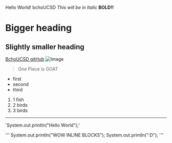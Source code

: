 Hello World! bchoUCSD
*This will be in Italic*
**BOLD!!**
# Bigger heading
## Slightly smaller heading
[BchoUCSD gitHub](https://bchoucsd.github.io/cse15l-lab-reports/)
![Image](https://miro.medium.com/max/719/1*WaaXnUvhvrswhBJSw4YTuQ.png)
> One Piece is GOAT
* first
* second
* third
1. 1 fish
2. 2 birds
3. 3 birds

---

'System.out.println("Hello World");'

'''
System.out.println("WOW INLINE BLOCKS");
System.out.println(":D");
'''
